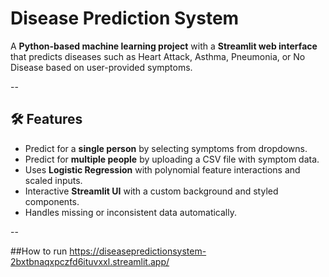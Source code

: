 
# Disease Prediction System

A **Python-based machine learning project** with a **Streamlit web interface** that predicts diseases such as Heart Attack, Asthma, Pneumonia, or No Disease based on user-provided symptoms.

--

## 🛠️ Features

- Predict for a **single person** by selecting symptoms from dropdowns.
- Predict for **multiple people** by uploading a CSV file with symptom data.
- Uses **Logistic Regression** with polynomial feature interactions and scaled inputs.
- Interactive **Streamlit UI** with a custom background and styled components.
- Handles missing or inconsistent data automatically.

--

##How to run
https://diseasepredictionsystem-2bxtbnaqxpczfd6ituvxxl.streamlit.app/




